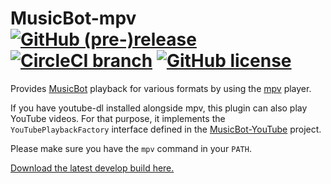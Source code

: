 # MusicBot-mpv [![GitHub (pre-)release](https://img.shields.io/github/release/BjoernPetersen/MusicBot-mpv/all.svg)](https://github.com/BjoernPetersen/MusicBot-mpv/releases) [![CircleCI branch](https://img.shields.io/circleci/project/github/BjoernPetersen/MusicBot-mpv/master.svg)](https://circleci.com/gh/BjoernPetersen/MusicBot-mpv/tree/master) [![GitHub license](https://img.shields.io/github/license/BjoernPetersen/MusicBot-mpv.svg)](https://github.com/BjoernPetersen/MusicBot-mpv/blob/master/LICENSE)

Provides [MusicBot](https://github.com/BjoernPetersen/MusicBot) playback for various formats
by using the [mpv](https://mpv.io) player.

If you have youtube-dl installed alongside mpv, this plugin can also play YouTube videos.
For that purpose, it implements the `YouTubePlaybackFactory` interface defined in
the [MusicBot-YouTube](https://github.com/BjoernPetersen/MusicBot-YouTube) project.

Please make sure you have the `mpv` command in your `PATH`.

[Download the latest develop build here.](https://felixgail.github.io/CircleCIArtifactProvider/index.html?vcs-type=github&user=BjoernPetersen&project=MusicBot-mpv&build=latest&branch=develop&filter=successful&path=dist/musicbot-mpv.jar&token=522718951921898103b8efd84c4faee6d33823c9)
